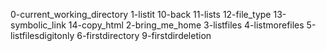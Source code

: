  0-current_working_directory
 1-listit
 10-back
 11-lists
 12-file_type
 13-symbolic_link
 14-copy_html
 2-bring_me_home
 3-listfiles
 4-listmorefiles
 5-listfilesdigitonly
 6-firstdirectory
 9-firstdirdeletion
